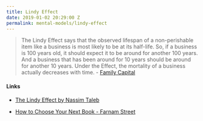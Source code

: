 ```yaml
---
title: Lindy Effect
date: 2019-01-02 20:29:00 Z
permalink: mental-models/lindy-effect
---
```


> The Lindy Effect says that the observed lifespan of a non-perishable item like a business is most likely to be at its half-life. So, if a business is 100 years old, it should expect it to be around for another 100 years. And a business that has been around for 10 years should be around for another 10 years. Under the Effect, the mortality of a business actually decreases with time. - [Family Capital](https://www.famcap.com/2017/03/2017-3-16-viewpoint-family-businesses-and-the-lindy-effect/)

#### Links

* [The Lindy Effect by Nassim Taleb](http://nassimtaleb.org/tag/the-lindy-effect/)

* [How to Choose Your Next Book - Farnam Street](https://fs.blog/2013/08/choose-your-next-book/)